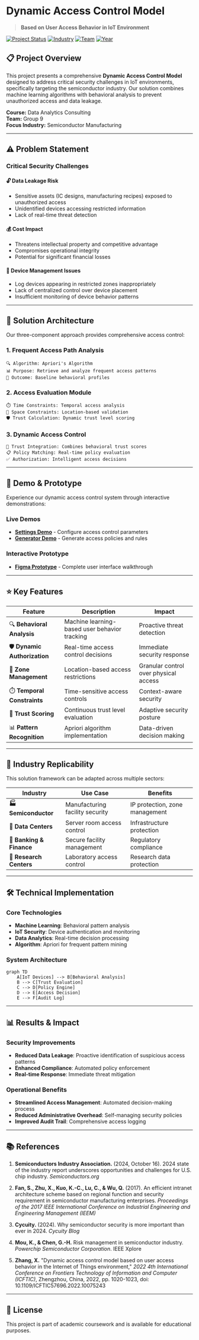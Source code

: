 # Dynamic Access Control Model

> **Based on User Access Behavior in IoT Environment**

[![Project Status](https://img.shields.io/badge/Status-Completed-success)](https://github.com/yourusername/dynamic-access-control)
[![Industry](https://img.shields.io/badge/Industry-Semiconductor-blue)](https://github.com/yourusername/dynamic-access-control)
[![Team](https://img.shields.io/badge/Team-Group%209-orange)](https://github.com/yourusername/dynamic-access-control)
[![Year](https://img.shields.io/badge/Year-2024-lightgrey)](https://github.com/yourusername/dynamic-access-control)

## 📋 Project Overview

This project presents a comprehensive **Dynamic Access Control Model** designed to address critical security challenges in IoT environments, specifically targeting the semiconductor industry. Our solution combines machine learning algorithms with behavioral analysis to prevent unauthorized access and data leakage.

**Course:** Data Analytics Consulting  
**Team:** Group 9  
**Focus Industry:** Semiconductor Manufacturing

---

## ⚠️ Problem Statement

### Critical Security Challenges

#### 🔓 **Data Leakage Risk**
- Sensitive assets (IC designs, manufacturing recipes) exposed to unauthorized access
- Unidentified devices accessing restricted information
- Lack of real-time threat detection

#### 💰 **Cost Impact** 
- Threatens intellectual property and competitive advantage
- Compromises operational integrity
- Potential for significant financial losses

#### 📍 **Device Management Issues**
- Log devices appearing in restricted zones inappropriately
- Lack of centralized control over device placement
- Insufficient monitoring of device behavior patterns

---

## 🔧 Solution Architecture

Our three-component approach provides comprehensive access control:

### 1. **Frequent Access Path Analysis**
```
🔍 Algorithm: Apriori's Algorithm
📊 Purpose: Retrieve and analyze frequent access patterns
🎯 Outcome: Baseline behavioral profiles
```

### 2. **Access Evaluation Module**
```
⏱️ Time Constraints: Temporal access analysis
📍 Space Constraints: Location-based validation  
🛡️ Trust Calculation: Dynamic trust level scoring
```

### 3. **Dynamic Access Control**
```
🧠 Trust Integration: Combines behavioral trust scores
📋 Policy Matching: Real-time policy evaluation
✅ Authorization: Intelligent access decisions
```

---

## 🚀 Demo & Prototype

Experience our dynamic access control system through interactive demonstrations:

### Live Demos
- **[Settings Demo](https://endearing-kitten-f4175d.netlify.app/settings.html)** - Configure access control parameters
- **[Generator Demo](https://endearing-kitten-f4175d.netlify.app/generator.html)** - Generate access policies and rules

### Interactive Prototype
- **[Figma Prototype](https://www.figma.com/proto/uJbZITlKL3ZUOBKW8nfJ6t/Final-Project-prototype?page-id=5%3A70&node-id=5-399&node-type=canvas&viewport=2177%2C632%2C0.42&t=z26cYzwaOydgaDEq-1&scaling=min-zoom&content-scaling=fixed&starting-point-node-id=5%3A399)** - Complete user interface walkthrough

---

## ⭐ Key Features

| Feature | Description | Impact |
|---------|-------------|---------|
| 🔍 **Behavioral Analysis** | Machine learning-based user behavior tracking | Proactive threat detection |
| 🛡️ **Dynamic Authorization** | Real-time access control decisions | Immediate security response |
| 📍 **Zone Management** | Location-based access restrictions | Granular control over physical access |
| ⏱️ **Temporal Constraints** | Time-sensitive access controls | Context-aware security |
| 🧠 **Trust Scoring** | Continuous trust level evaluation | Adaptive security posture |
| 📊 **Pattern Recognition** | Apriori algorithm implementation | Data-driven decision making |

---

## 🔄 Industry Replicability

This solution framework can be adapted across multiple sectors:

| Industry | Use Case | Benefits |
|----------|----------|----------|
| **🏭 Semiconductor** | Manufacturing facility security | IP protection, zone management |
| **🏢 Data Centers** | Server room access control | Infrastructure protection |
| **🏦 Banking & Finance** | Secure facility management | Regulatory compliance |
| **🔬 Research Centers** | Laboratory access control | Research data protection |

---

## 🛠️ Technical Implementation

### Core Technologies
- **Machine Learning**: Behavioral pattern analysis
- **IoT Security**: Device authentication and monitoring
- **Data Analytics**: Real-time decision processing
- **Algorithm**: Apriori for frequent pattern mining

### System Architecture
```mermaid
graph TD
    A[IoT Devices] --> B[Behavioral Analysis]
    B --> C[Trust Evaluation]
    C --> D[Policy Engine]
    D --> E[Access Decision]
    E --> F[Audit Log]
```

---

## 📊 Results & Impact

### Security Improvements
- **Reduced Data Leakage**: Proactive identification of suspicious access patterns
- **Enhanced Compliance**: Automated policy enforcement
- **Real-time Response**: Immediate threat mitigation

### Operational Benefits
- **Streamlined Access Management**: Automated decision-making process
- **Reduced Administrative Overhead**: Self-managing security policies
- **Improved Audit Trail**: Comprehensive access logging


---

## 📚 References

1. **Semiconductors Industry Association.** (2024, October 16). 2024 state of the industry report underscores opportunities and challenges for U.S. chip industry. *Semiconductors.org*

2. **Fan, S., Zhu, X., Kuo, K.-C., Lu, C., & Wu, Q.** (2017). An efficient intranet architecture scheme based on regional function and security requirement in semiconductor manufacturing enterprises. *Proceedings of the 2017 IEEE International Conference on Industrial Engineering and Engineering Management (IEEM)*

3. **Cycuity.** (2024). Why semiconductor security is more important than ever in 2024. *Cycuity Blog*

4. **Mou, K., & Chen, G.-H.** Risk management in semiconductor industry. *Powerchip Semiconductor Corporation*. IEEE Xplore

5. **Zhang, X.** "Dynamic access control model based on user access behavior in the Internet of Things environment," *2022 4th International Conference on Frontiers Technology of Information and Computer (ICFTIC)*, Zhengzhou, China, 2022, pp. 1020-1023, doi: 10.1109/ICFTIC57696.2022.10075243

---

## 📄 License

This project is part of academic coursework and is available for educational purposes.
